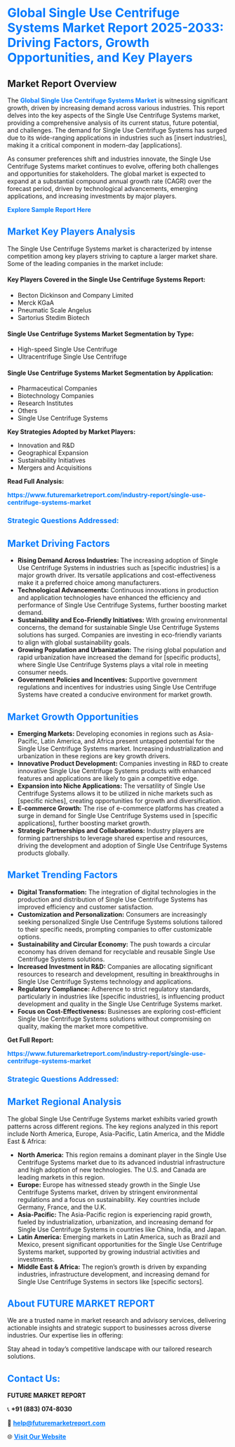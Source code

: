<h1 style="color: #007BFF;">Global Single Use Centrifuge Systems Market Report 2025-2033: Driving Factors, Growth Opportunities, and Key Players</h1>

<section id="overview">
<h2>Market Report Overview</h2>
<p>The <a href="https://www.futuremarketreport.com/industry-report/single-use-centrifuge-systems-market" style="color: #007BFF; text-decoration: none;"><strong>Global Single Use Centrifuge Systems Market</strong></a> is witnessing significant growth, driven by increasing demand across various industries. This report delves into the key aspects of the Single Use Centrifuge Systems market, providing a comprehensive analysis of its current status, future potential, and challenges. The demand for Single Use Centrifuge Systems has surged due to its wide-ranging applications in industries such as [insert industries], making it a critical component in modern-day [applications].</p>
<p>As consumer preferences shift and industries innovate, the Single Use Centrifuge Systems market continues to evolve, offering both challenges and opportunities for stakeholders. The global market is expected to expand at a substantial compound annual growth rate (CAGR) over the forecast period, driven by technological advancements, emerging applications, and increasing investments by major players.</p>
</section>

<section id="overview">
<p><a href="https://www.futuremarketreport.com/request-sample/reportId=123876" style="color: #007BFF; text-decoration: none;"><strong>Explore Sample Report Here</strong></a></p>
</section>

<section id="key-players">
<h2 style="color: #007BFF;">Market Key Players Analysis</h2>
<p>The Single Use Centrifuge Systems market is characterized by intense competition among key players striving to capture a larger market share. Some of the leading companies in the market include:</p>
<h4>Key Players Covered in the Single Use Centrifuge Systems Report:</h4>
<ul><li>Becton Dickinson and Company Limited</li><li>Merck KGaA</li><li>Pneumatic Scale Angelus</li><li>Sartorius Stedim Biotech</li></ul>
<h4>Single Use Centrifuge Systems Market Segmentation by Type:</h4>
<ul><li>High-speed Single Use Centrifuge</li><li>Ultracentrifuge Single Use Centrifuge</li></ul>

<h4>Single Use Centrifuge Systems Market Segmentation by Application:</h4>
<ul><li>Pharmaceutical Companies</li><li>Biotechnology Companies</li><li>Research Institutes</li><li>Others</li><li>Single Use Centrifuge Systems</li></ul>
<p><strong>Key Strategies Adopted by Market Players:</strong></p>
<ul>
<li>Innovation and R&D</li>
<li>Geographical Expansion</li>
<li>Sustainability Initiatives</li>
<li>Mergers and Acquisitions</li>
</ul>
</section>

<section>
<p><strong>Read Full Analysis: </strong></p><a href="https://www.futuremarketreport.com/industry-report/single-use-centrifuge-systems-market" style="color: #007BFF; text-decoration: none;"><strong>https://www.futuremarketreport.com/industry-report/single-use-centrifuge-systems-market</strong></a>
<h3 style="color: #007BFF;">Strategic Questions Addressed:</h3>
</section>

<section id="driving-factors">
<h2 style="color: #007BFF;">Market Driving Factors</h2>
<ul>
<li><strong>Rising Demand Across Industries:</strong> The increasing adoption of Single Use Centrifuge Systems in industries such as [specific industries] is a major growth driver. Its versatile applications and cost-effectiveness make it a preferred choice among manufacturers.</li>
<li><strong>Technological Advancements:</strong> Continuous innovations in production and application technologies have enhanced the efficiency and performance of Single Use Centrifuge Systems, further boosting market demand.</li>
<li><strong>Sustainability and Eco-Friendly Initiatives:</strong> With growing environmental concerns, the demand for sustainable Single Use Centrifuge Systems solutions has surged. Companies are investing in eco-friendly variants to align with global sustainability goals.</li>
<li><strong>Growing Population and Urbanization:</strong> The rising global population and rapid urbanization have increased the demand for [specific products], where Single Use Centrifuge Systems plays a vital role in meeting consumer needs.</li>
<li><strong>Government Policies and Incentives:</strong> Supportive government regulations and incentives for industries using Single Use Centrifuge Systems have created a conducive environment for market growth.</li>
</ul>
</section>

<section id="growth-opportunities">
<h2 style="color: #007BFF;">Market Growth Opportunities</h2>
<ul>
<li><strong>Emerging Markets:</strong> Developing economies in regions such as Asia-Pacific, Latin America, and Africa present untapped potential for the Single Use Centrifuge Systems market. Increasing industrialization and urbanization in these regions are key growth drivers.</li>
<li><strong>Innovative Product Development:</strong> Companies investing in R&D to create innovative Single Use Centrifuge Systems products with enhanced features and applications are likely to gain a competitive edge.</li>
<li><strong>Expansion into Niche Applications:</strong> The versatility of Single Use Centrifuge Systems allows it to be utilized in niche markets such as [specific niches], creating opportunities for growth and diversification.</li>
<li><strong>E-commerce Growth:</strong> The rise of e-commerce platforms has created a surge in demand for Single Use Centrifuge Systems used in [specific applications], further boosting market growth.</li>
<li><strong>Strategic Partnerships and Collaborations:</strong> Industry players are forming partnerships to leverage shared expertise and resources, driving the development and adoption of Single Use Centrifuge Systems products globally.</li>
</ul>
</section>

<section id="trending-factors">
<h2 style="color: #007BFF;">Market Trending Factors</h2>
<ul>
<li><strong>Digital Transformation:</strong> The integration of digital technologies in the production and distribution of Single Use Centrifuge Systems has improved efficiency and customer satisfaction.</li>
<li><strong>Customization and Personalization:</strong> Consumers are increasingly seeking personalized Single Use Centrifuge Systems solutions tailored to their specific needs, prompting companies to offer customizable options.</li>
<li><strong>Sustainability and Circular Economy:</strong> The push towards a circular economy has driven demand for recyclable and reusable Single Use Centrifuge Systems solutions.</li>
<li><strong>Increased Investment in R&D:</strong> Companies are allocating significant resources to research and development, resulting in breakthroughs in Single Use Centrifuge Systems technology and applications.</li>
<li><strong>Regulatory Compliance:</strong> Adherence to strict regulatory standards, particularly in industries like [specific industries], is influencing product development and quality in the Single Use Centrifuge Systems market.</li>
<li><strong>Focus on Cost-Effectiveness:</strong> Businesses are exploring cost-efficient Single Use Centrifuge Systems solutions without compromising on quality, making the market more competitive.</li>
</ul>
</section>

<section>
<p><strong>Get Full Report: </strong></p><a href="https://www.futuremarketreport.com/industry-report/single-use-centrifuge-systems-market" style="color: #007BFF; text-decoration: none;"><strong>https://www.futuremarketreport.com/industry-report/single-use-centrifuge-systems-market</strong></a>
<h3 style="color: #007BFF;">Strategic Questions Addressed:</h3>
</section>


<section id="regional-analysis">
<h2 style="color: #007BFF;">Market Regional Analysis</h2>
<p>The global Single Use Centrifuge Systems market exhibits varied growth patterns across different regions. The key regions analyzed in this report include North America, Europe, Asia-Pacific, Latin America, and the Middle East & Africa:</p>
<ul>
<li><strong>North America:</strong> This region remains a dominant player in the Single Use Centrifuge Systems market due to its advanced industrial infrastructure and high adoption of new technologies. The U.S. and Canada are leading markets in this region.</li>
<li><strong>Europe:</strong> Europe has witnessed steady growth in the Single Use Centrifuge Systems market, driven by stringent environmental regulations and a focus on sustainability. Key countries include Germany, France, and the U.K.</li>
<li><strong>Asia-Pacific:</strong> The Asia-Pacific region is experiencing rapid growth, fueled by industrialization, urbanization, and increasing demand for Single Use Centrifuge Systems in countries like China, India, and Japan.</li>
<li><strong>Latin America:</strong> Emerging markets in Latin America, such as Brazil and Mexico, present significant opportunities for the Single Use Centrifuge Systems market, supported by growing industrial activities and investments.</li>
<li><strong>Middle East & Africa:</strong> The region’s growth is driven by expanding industries, infrastructure development, and increasing demand for Single Use Centrifuge Systems in sectors like [specific sectors].</li>
</ul>
</section>

<footer>
<h2 style="color: #007BFF;">About FUTURE MARKET REPORT</h2>
<p>We are a trusted name in market research and advisory services, delivering actionable insights and strategic support to businesses across diverse industries. Our expertise lies in offering:</p>

<p>Stay ahead in today’s competitive landscape with our tailored research solutions.</p>

<h2 style="color: #007BFF;">Contact Us:</h2>
<p><strong>FUTURE MARKET REPORT</strong></p>
<p>📞 <strong>+91 (883) 074-8030</strong></p>
<p>📧 <strong><a href="mailto:help@futuremarketreport.com" style="color: #007BFF;">help@futuremarketreport.com</a></strong></p>
<p>🌐 <strong><a href="https://www.futuremarketreport.com/" style="color: #007BFF;">Visit Our Website</a></strong></p>
</footer>
